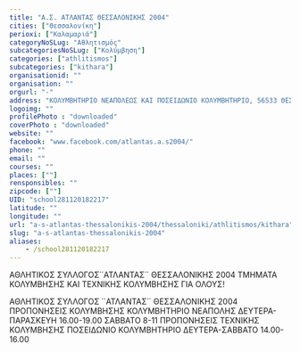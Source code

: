 ```yaml
---
title: "Α.Σ. ΑΤΛΑΝΤΑΣ ΘΕΣΣΑΛΟΝΙΚΗΣ 2004"
cities: ["Θεσσαλονίκη"]
perioxi: ["Καλαμαριά"]
categoryNoSLug: "Αθλητισμός"
subcategoriesNoSLug: ["Κολύμβηση"]
categories: ["athlitismos"]
subcategories: ["kithara"]
organisationid: ""
organisation: ""
orgurl: "-"
address: "ΚΟΛΥΜΒΗΤΗΡΙΟ ΝΕΑΠΟΛΕΩΣ KAI ΠΟΣΕΙΔΩΝΙΟ ΚΟΛΥΜΒΗΤΗΡΙΟ, 56533 ΘΕΣΣΑΛΟΝΙΚΗ"
logoimg: ""
profilePhoto : "downloaded"
coverPhoto : "downloaded"
website: ""
facebook: "www.facebook.com/atlantas.a.s2004/"
phone: ""
email: ""
courses: ""
places: [""]
rensponsibles: ""
zipcode: [""]
UID: "school281120182217"
latitude: ""
longitude: ""
url: "a-s-atlantas-thessalonikis-2004/thessaloniki/athlitismos/kithara"
slug: "a-s-atlantas-thessalonikis-2004"
aliases:
    - /school281120182217
---
```



ΑΘΛΗΤΙΚΟΣ ΣΥΛΛΟΓΟΣ΄΄ΑΤΛΑΝΤΑΣ΄΄ ΘΕΣΣΑΛΟΝΙΚΗΣ 2004 ΤΜΗΜΑΤΑ ΚΟΛΥΜΒΗΣΗΣ ΚΑΙ ΤΕΧΝΙΚΗΣ ΚΟΛΥΜΒΗΣΗΣ ΓΙΑ ΟΛΟΥΣ!

ΑΘΛΗΤΙΚΟΣ ΣΥΛΛΟΓΟΣ ΄΄ΑΤΛΑΝΤΑΣ΄΄ ΘΕΣΣΑΛΟΝΙΚΗΣ 2004 ΠΡΟΠΟΝΗΣΕΙΣ ΚΟΛΥΜΒΗΣΗΣ ΚΟΛΥΜΒΗΤΗΡΙΟ ΝΕΑΠΟΛΗΣ ΔΕΥΤΕΡΑ-ΠΑΡΑΣΚΕΥΗ 16.00-19.00 ΣΑΒΒΑΤΟ 8-11 ΠΡΟΠΟΝΗΣΕΙΣ ΤΕΧΝΙΚΗΣ ΚΟΛΥΜΒΗΣΗΣ ΠΟΣΕΙΔΩΝΙΟ ΚΟΛΥΜΒΗΤΗΡΙΟ ΔΕΥΤΕΡΑ-ΣΑΒΒΑΤΟ 14.00-16.00